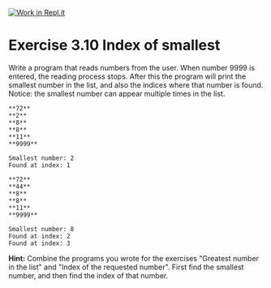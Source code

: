 [![Work in Repl.it](https://classroom.github.com/assets/work-in-replit-14baed9a392b3a25080506f3b7b6d57f295ec2978f6f33ec97e36a161684cbe9.svg)](https://classroom.github.com/online_ide?assignment_repo_id=5777007&assignment_repo_type=AssignmentRepo)
# Exercise 3.10 Index of smallest

Write a program that reads numbers from the user. When number 9999 is entered, the reading process stops. After this the program will print the smallest number in the list, and also the indices where that number is found. Notice: the smallest number can appear multiple times in the list.

```plaintext
**72**
**2**
**8**
**8**
**11**
**9999**

Smallest number: 2
Found at index: 1
```

```plaintext
**72**
**44**
**8**
**8**
**11**
**9999**

Smallest number: 8
Found at index: 2
Found at index: 3
```

**Hint:** Combine the programs you wrote for the exercises "Greatest number in the list" and "Index of the requested number". First find the smallest number, and then find the index of that number.
